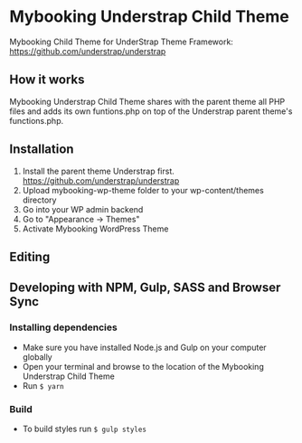 # Mybooking Understrap Child Theme

Mybooking Child Theme for UnderStrap Theme Framework: https://github.com/understrap/understrap

## How it works

Mybooking Understrap Child Theme shares with the parent theme all PHP files and adds its own
funtions.php on top of the Understrap parent theme's functions.php.

## Installation

1. Install the parent theme Understrap first. https://github.com/understrap/understrap
2. Upload mybooking-wp-theme folder to your wp-content/themes directory
3. Go into your WP admin backend
4. Go to "Appearance -> Themes"
5. Activate Mybooking WordPress Theme

## Editing

## Developing with NPM, Gulp, SASS and Browser Sync

### Installing dependencies

- Make sure you have installed Node.js and Gulp on your computer globally
- Open your terminal and browse to the location of the Mybooking Understrap Child Theme
- Run `$ yarn`

### Build

- To build styles run `$ gulp styles`
